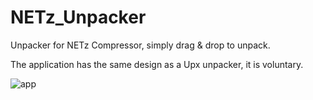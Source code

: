 # NETz_Unpacker
Unpacker for NETz Compressor, simply drag & drop to unpack.

The application has the same design as a Upx unpacker, it is voluntary.

![app](https://image.prntscr.com/image/mgX904DxQsqIIXhT7O_9QQ.png)
